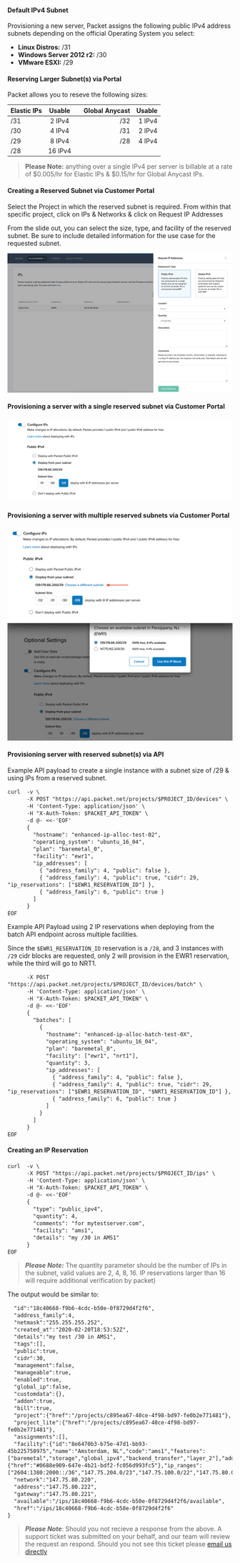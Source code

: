 <!-- <meta>
{
    "title":"IP Allocation",
    "description": "Provision servers with a reserved subnet",
    "tag":["subnet", "IP", "Elastic IPs", ],
    "seo-title": "IP Allocation - Packet Developer Docs",
    "seo-description": "Provision servers with a reserved subnet",
    "og-title": "IP Allocation",
    "og-description": "Provision servers with a reserved subnet"
}
</meta> -->


#### Default IPv4 Subnet

Provisioning a new server, Packet assigns the following public IPv4 address subnets depending on the official Operating System you select:

* __Linux Distros:__ /31
* __Windows Server 2012 r2:__ /30
* __VMware ESXI:__ /29


#### Reserving Larger Subnet(s) via Portal

Packet allows you to reseve the following sizes:

| Elastic IPs        |Usable |   | Global Anycast | Usable |
| ------------- |:-------------:| -----:| -----:| -----:
| /31    | 2 IPv4 | | /32       | 1 IPv4
| /30    | 4 IPv4 | | /31       | 2 IPv4
| /29    |8 IPv4|   | /28       | 4 IPv4
| /28    |16 IPv4|

> **Please Note:**  anything over a single IPv4 per server is billable at a rate of $0.005/hr for Elastic IPs & $0.15/hr for Global Anycast IPs. 

#### Creating a Reserved Subnet via Customer Portal

Select the Project in which the reserved subnet is required. From within that specific project, click on IPs & Networks & click on Request IP Addresses

From the slide out, you can select the size, type, and facility of the reserved subnet. Be sure to include detailed information for the use case for the requested subnet. 


![projects-ips-networks](/images/ip-allocation/project-ips-networks.png)


#### Provisioning a server with a single reserved subnet via Customer Portal

![deploy-reserved-subnet](/images/ip-allocation/deploy-reserved-subnet.png)

#### Provisioning a server with multiple reserved subnets via Customer Portal

![deploy-reserved-subnets-multi](/images/ip-allocation/deploy-choose-reserved-subnet.png)

#### Provisioning server with reserved subnet(s) via API


Example API payload to create a single instance with a subnet size of /29 & using IPs from a reserved subnet. 

```
curl  -v \
      -X POST "https://api.packet.net/projects/$PROJECT_ID/devices" \
      -H 'Content-Type: application/json' \
      -H "X-Auth-Token: $PACKET_API_TOKEN" \
      -d @- <<-'EOF'
      {
        "hostname": "enhanced-ip-alloc-test-02",
        "operating_system": "ubuntu_16_04",
        "plan": "baremetal_0",
        "facility": "ewr1",
        "ip_addresses": [
          { "address_family": 4, "public": false },
          { "address_family": 4, "public": true, "cidr": 29, "ip_reservations": ["$EWR1_RESERVATION_ID"] },
          { "address_family": 6, "public": true }
        ]
      }
EOF
````
Example API Payload using 2 IP reservations when deploying from the batch API endpoint across multiple facilities. 

Since the `$EWR1_RESERVATION_ID` reservation is a `/28`, and 3 instances with `/29` cidr blocks are requested, only 2 will provision in the EWR1 reservation, while the third will go to NRT1.

```curl  -v \
      -X POST "https://api.packet.net/projects/$PROJECT_ID/devices/batch" \
      -H 'Content-Type: application/json' \
      -H "X-Auth-Token: $PACKET_API_TOKEN" \
      -d @- <<-'EOF'
      {
        "batches": [
          {
            "hostname": "enhanced-ip-alloc-batch-test-0X",
            "operating_system": "ubuntu_16_04",
            "plan": "baremetal_0",
            "facility": ["ewr1", "nrt1"],
            "quantity": 3,
            "ip_addresses": [
              { "address_family": 4, "public": false },
              { "address_family": 4, "public": true, "cidr": 29, "ip_reservations": ["$EWR1_RESERVATION_ID", "$NRT1_RESERVATION_ID"] },
              { "address_family": 6, "public": true }
            ]
          }
        ]
      }
EOF
````

#### Creating an IP Reservation 

````
curl  -v \
      -X POST "https://api.packet.net/projects/$PROJECT_ID/ips" \
      -H 'Content-Type: application/json' \
      -H "X-Auth-Token: $PACKET_API_TOKEN" \
      -d @- <<-'EOF'
      {
        "type": "public_ipv4",
        "quantity": 4,
        "comments": "for mytestserver.com",
        "facility": "ams1",
        "details": "my /30 in AMS1"
      }
EOF
````
> **_Please Note:_** The quantity parameter should be the number of IPs in the subnet, valid values are 2, 4, 8, 16. IP reservations larger than 16 will require additional verification by packet)

The output would be similar to:
```{
  "id":"18c40668-f9b6-4cdc-b50e-0f8729d4f2f6",
  "address_family":4,
  "netmask":"255.255.255.252",
  "created_at":"2020-02-20T18:53:52Z",
  "details":"my test /30 in AMS1",
  "tags":[],
  "public":true,
  "cidr":30,
  "management":false,
  "manageable":true,
  "enabled":true,
  "global_ip":false,
  "customdata":{},
  "addon":true,
  "bill":true,
  "project":{"href":"/projects/c895ea67-40ce-4f98-bd97-fe0b2e771481"},
  "project_lite":{"href":"/projects/c895ea67-40ce-4f98-bd97-fe0b2e771481"},
  "assignments":[],
  "facility":{"id":"8e6470b3-b75e-47d1-bb93-45b225750975","name":"Amsterdam, NL","code":"ams1","features":["baremetal","storage","global_ipv4","backend_transfer","layer_2"],"address":{"href":"#0688e909-647e-4b21-bdf2-fc056d993fc5"},"ip_ranges":["2604:1380:2000::/36","147.75.204.0/23","147.75.100.0/22","147.75.80.0/22","147.75.32.0/23"]},
  "network":"147.75.80.220",
  "address":"147.75.80.222",
  "gateway":"147.75.80.221",
  "available":"/ips/18c40668-f9b6-4cdc-b50e-0f8729d4f2f6/available",
  "href":"/ips/18c40668-f9b6-4cdc-b50e-0f8729d4f2f6"
}
````
> **_Please Note_**: Should you not recieve a response from the above. A support ticket was submitted on your behalf, and our team will review the request an respond. Should you not see this ticket please [email us directly](mailto:support@packet.com)
